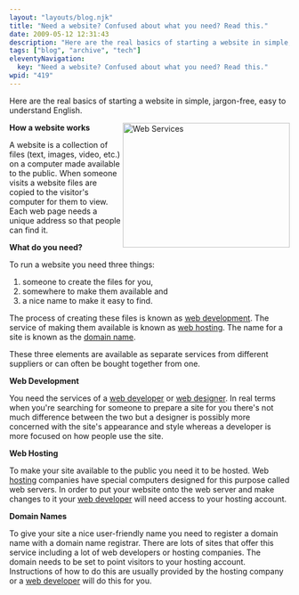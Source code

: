 ```yaml
---
layout: "layouts/blog.njk"
title: "Need a website? Confused about what you need? Read this."
date: 2009-05-12 12:31:43
description: "Here are the real basics of starting a website in simple, jargon-free, easy to understand English"
tags: ["blog", "archive", "tech"]
eleventyNavigation:
  key: "Need a website? Confused about what you need? Read this."
wpid: "419"
---
```


Here are the real basics of starting a website in simple, jargon-free, easy to understand English.

<img class="alignright" style="float: right;border: 0;margin: 0px" src="http://www.chris-smith-web.com/wp/wp-content/uploads/2009/05/www.jpg" alt="Web Services" width="300" height="224" /><strong>How a website works</strong>

A website is a collection of files (text, images, video, etc.) on a computer made available to the public. When someone visits a website files are copied to the visitor's computer for them to view. Each web page needs a unique address so that people can find it.

<strong>What do you need?</strong>

To run a website you need three things:

1. someone to create the files for you,
2. somewhere to make them available and
3. a nice name to make it easy to find.

The process of creating these files is known as <a title="web development" href="http://www.chris-smith-web.com" target="_self">web development</a>.
The service of making them available is known as <a title="web services" href="http://www.chris-smith-web.com/wp/?page_id=9" target="_self">web hosting</a>.
The name for a site is known as the <a title="web services" href="http://www.chris-smith-web.com/wp/?page_id=9" target="_self">domain name</a>.

These three elements are available as separate services from different suppliers or can often be bought together from one.

<strong>Web Development</strong>

You need the services of a <a title="web developer" href="http://www.chris-smith-web.com" target="_self">web developer</a> or <a title="web designer" href="http://www.chris-smith-web.com" target="_self">web designer</a>. In real terms when you're searching for someone to prepare a site for you there's not much difference between the two but a designer is possibly more concerned with the site's appearance and style whereas a developer is more focused on how people use the site.

<strong>Web Hosting</strong>

To make your site available to the public you need it to be hosted. Web <a href="http://www.hostingobserver.com/" target="_blank">hosting</a> companies have special computers designed for this purpose called web servers. In order to put your website onto the web server and make changes to it your <a title="web developer" href="http://www.chris-smith-web.com" target="_self">web developer</a> will need access to your hosting account.

<strong>Domain Names</strong>

To give your site a nice user-friendly name you need to register a domain name with a domain name registrar. There are lots of sites that offer this service including a lot of web developers or hosting companies. The domain needs to be set to point visitors to your hosting account. Instructions of how to do this are usually provided by the hosting company or a <a title="web developer" href="http://www.chris-smith-web.com" target="_self">web developer</a> will do this for you.
